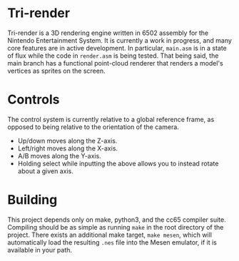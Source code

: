 # Tri-render

Tri-render is a 3D rendering engine written in 6502 assembly for the Nintendo Entertainment System.
It is currently a work in progress, and many core features are in active development.
In particular, `main.asm` is in a state of flux while the code in `render.asm` is being tested.
That being said, the main branch has a functional point-cloud renderer that renders a model's vertices as sprites on the screen.

# Controls

The control system is currently relative to a global reference frame, as opposed to being relative to the orientation of the camera.

- Up/down moves along the Z-axis.
- Left/right moves along the X-axis.
- A/B moves along the Y-axis.
- Holding select while inputting the above allows you to instead rotate about a given axis.

# Building

This project depends only on make, python3, and the cc65 compiler suite. Compiling should be as simple as running `make` in the root directory of the project.
There exists an additional make target, `make mesen`, which will automatically load the resulting `.nes` file into the Mesen emulator, if it is available in your path.